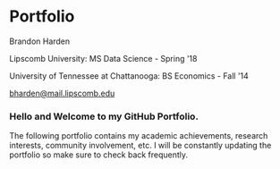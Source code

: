 # Portfolio
Brandon Harden

Lipscomb University: MS Data Science - Spring '18

University of Tennessee at Chattanooga: BS Economics - Fall '14 

bharden@mail.lipscomb.edu


### Hello and Welcome to my GitHub Portfolio.

The following portfolio contains my academic achievements, research interests, community involvement, etc. I will be constantly updating the portfolio so make sure to check back frequently.
